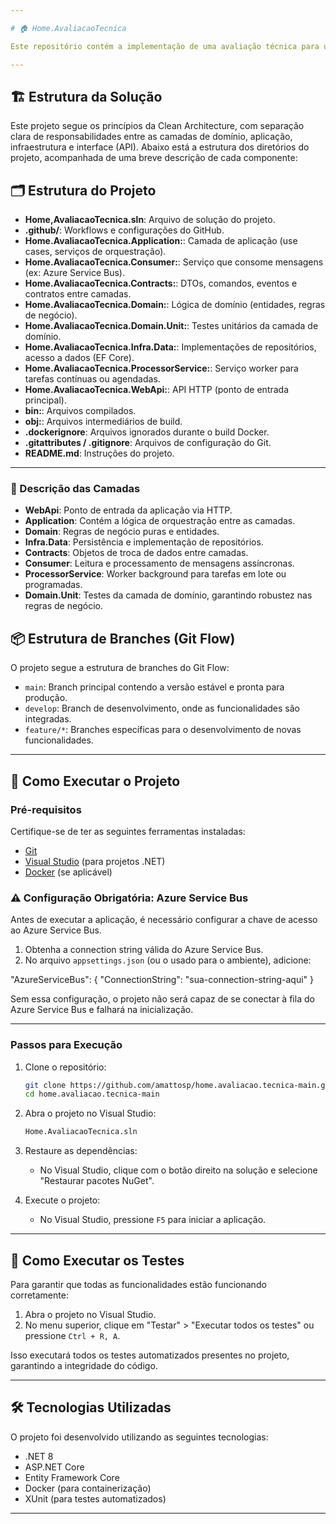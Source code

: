 ```yaml
---

# 🏠 Home.AvaliacaoTecnica

Este repositório contém a implementação de uma avaliação técnica para uma oportunidade de emprego. A versão inicial do projeto está estruturada utilizando o modelo Git Flow, com branches específicas para desenvolvimento e funcionalidades.

---
```


## 🏗️ Estrutura da Solução

Este projeto segue os princípios da Clean Architecture, com separação clara de responsabilidades entre as camadas de domínio, aplicação, infraestrutura e interface (API). Abaixo está a estrutura dos diretórios do projeto, acompanhada de uma breve descrição de cada componente:

## 🗂️ Estrutura do Projeto

- **Home,AvaliacaoTecnica.sln**: Arquivo de solução do projeto.
- **.github/**: Workflows e configurações do GitHub.
- **Home.AvaliacaoTecnica.Application:**: Camada de aplicação (use cases, serviços de orquestração).
- **Home.AvaliacaoTecnica.Consumer:**: Serviço que consome mensagens (ex: Azure Service Bus).
- **Home.AvaliacaoTecnica.Contracts:**: DTOs, comandos, eventos e contratos entre camadas.
- **Home.AvaliacaoTecnica.Domain:**: Lógica de domínio (entidades, regras de negócio).
- **Home.AvaliacaoTecnica.Domain.Unit:**: Testes unitários da camada de domínio.
- **Home.AvaliacaoTecnica.Infra.Data:**: Implementações de repositórios, acesso a dados (EF Core).
- **Home.AvaliacaoTecnica.ProcessorService:**: Serviço worker para tarefas contínuas ou agendadas.
- **Home.AvaliacaoTecnica.WebApi:**: API HTTP (ponto de entrada principal).
- **bin:**: Arquivos compilados.
- **obj:**: Arquivos intermediários de build.
- **.dockerignore**: Arquivos ignorados durante o build Docker.
- **.gitattributes / .gitignore**: Arquivos de configuração do Git.
- **README.md**: Instruções do projeto.

---

### 🧾 Descrição das Camadas

- **WebApi**: Ponto de entrada da aplicação via HTTP.
- **Application**: Contém a lógica de orquestração entre as camadas.
- **Domain**: Regras de negócio puras e entidades.
- **Infra.Data**: Persistência e implementação de repositórios.
- **Contracts**: Objetos de troca de dados entre camadas.
- **Consumer**: Leitura e processamento de mensagens assíncronas.
- **ProcessorService**: Worker background para tarefas em lote ou programadas.
- **Domain.Unit**: Testes da camada de domínio, garantindo robustez nas regras de negócio.


## 📦 Estrutura de Branches (Git Flow)

O projeto segue a estrutura de branches do Git Flow:

* `main`: Branch principal contendo a versão estável e pronta para produção.
* `develop`: Branch de desenvolvimento, onde as funcionalidades são integradas.
* `feature/*`: Branches específicas para o desenvolvimento de novas funcionalidades.

---

## 🚀 Como Executar o Projeto

### Pré-requisitos

Certifique-se de ter as seguintes ferramentas instaladas:

* [Git](https://git-scm.com/)
* [Visual Studio](https://visualstudio.microsoft.com/) (para projetos .NET)
* [Docker](https://www.docker.com/) (se aplicável)

### ⚠️ Configuração Obrigatória: Azure Service Bus

Antes de executar a aplicação, é necessário configurar a chave de acesso ao Azure Service Bus.

1. Obtenha a connection string válida do Azure Service Bus.
2. No arquivo `appsettings.json` (ou o usado para o ambiente), adicione:

"AzureServiceBus": {
  "ConnectionString": "sua-connection-string-aqui"
 }
 
 Sem essa configuração, o projeto não será capaz de se conectar à fila do Azure Service Bus e falhará na inicialização.
 
 ---

### Passos para Execução

1. Clone o repositório:

   ```bash
   git clone https://github.com/amattosp/home.avaliacao.tecnica-main.git
   cd home.avaliacao.tecnica-main
   ```

2. Abra o projeto no Visual Studio:

   ```bash
   Home.AvaliacaoTecnica.sln
   ```

3. Restaure as dependências:

   * No Visual Studio, clique com o botão direito na solução e selecione "Restaurar pacotes NuGet".

4. Execute o projeto:

   * No Visual Studio, pressione `F5` para iniciar a aplicação.

---

## 🧪 Como Executar os Testes

Para garantir que todas as funcionalidades estão funcionando corretamente:

1. Abra o projeto no Visual Studio.
2. No menu superior, clique em "Testar" > "Executar todos os testes" ou pressione `Ctrl + R, A`.

Isso executará todos os testes automatizados presentes no projeto, garantindo a integridade do código.

---

## 🛠 Tecnologias Utilizadas

O projeto foi desenvolvido utilizando as seguintes tecnologias:

* .NET 8
* ASP.NET Core
* Entity Framework Core
* Docker (para containerização)
* XUnit (para testes automatizados)

---


